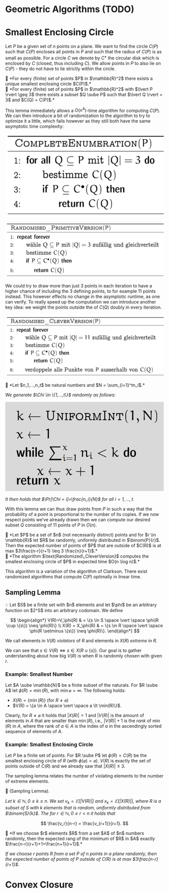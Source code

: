 # Geometric Algorithms (TODO)

# Smallest Enclosing Circle

Let $P$ be a given set of $n$ points on a plane. We want to find the circle $C(P)$ such that $C(P)$ encloses all points in $P$ and such that the radius of $C(P)$ is as small as possible. For a circle $C$ we denote by $C^\bullet$ the circular disk which is enclosed by $C$ (closed, thus including $C$). We allow points in $P$ to also lie on $C(P)$ - they do not have to lie strictly within the circle.

<aside>
📌 *For every (finite) set of points $P$ in $\mathbb{R}^2$ there exists a unique smallest enclosing circle $C(P)$.*

</aside>

<aside>
📌 *For every (finite) set of points $P$ in $\mathbb{R}^2$ with $\lvert P \rvert \geq 3$ there exists a subset $Q \sube P$ such that $\lvert Q \rvert = 3$ and $C(Q) = C(P)$.*

</aside>

This lemma immediately allows a $O(n^4)$-time algorithm for computing $C(P)$. We can then introduce a bit of randomization to the algorithm to try to optimize it a little, which fails however as they still both have the same asymptotic time complexity:

![Untitled](Geometric%20Algorithms%20(TODO)/Untitled.png)

![Untitled](Geometric%20Algorithms%20(TODO)/Untitled%201.png)

We could try to draw more than just 3 points in each iteration to have a higher chance of including the 3 defining points, to for example 11 points instead. This however effects no change in the asymptotic runtime, as one can verify. To really speed up the computation we can introduce another key idea: we weight the points outside the of $C(Q)$ doubly in every iteration.

![Untitled](Geometric%20Algorithms%20(TODO)/Untitled%202.png)

<aside>
📌 *Let $n_1,...,n_t$ be natural numbers and $N = \sum_{i=1}^tn_i$.*

*We generate $\Chi \in \{1,...,t\}$ randomly as follows:*

![Untitled](Geometric%20Algorithms%20(TODO)/Untitled%203.png)

*It then holds that $\Pr[\Chi = i]=\frac{n_i}{N}$ for all $i=1,...,t$.*

</aside>

With this lemma we can thus draw points from $P$ in such a way that the probability of a point is proportional to the number of its copies. If we now respect points we’ve already drawn then we can compute our desired subset $Q$ consisting of 11 points of $P$ in $O(n)$.

<aside>
📌 *Let $P$ be a set of $n$ (not necessarily distinct) points and for $r \in \mathbb{R}$ let $R$ be randomly, uniformly distributed in $\binom{P}{r}$. Then the expected number of points of $P$ that are outside of $C(R)$ is at max $3\frac{n-r}{r+1} \leq 3 \frac{n}{r+1}$.*

</aside>

<aside>
📖 *The algorithm $\text{Randomized\_CleverVersion}$ computes the smallest enclosing circle of $P$ in expected time $O(n \log n)$.*

</aside>

This algorithm is a variation of the algorithm of Clarkson. There exist randomized algorithms that compute $C(P)$ optimally in linear time.

## Sampling Lemma

<aside>
💡 Let $S$ be a finite set with $n$ elements and let $\phi$ be an arbitrary function on $2^S$ into an arbitrary codomain. We define

$$
\begin{align*}
V(R)=V_\phi(R) & = \{s \in S \space \vert \space \phi(R \cup \{s\}) \neq \phi(R)\} \\
X(R) = X_\phi(R) & = \{s \in R \space \vert \space \phi(R \setminus \{s\}) \neq \phi(R)\}.
\end{align*}
$$

We call elements in $V(R)$ *violators* of $R$ and elements in $X(R)$ *extreme* in $R$.

</aside>

We can see that $s \in V(R) \iff s \in X(R \cup \{s\})$. Our goal is to gather understanding about how big $V(R)$ is when $R$ is randomly chosen with given $r$.

### Example: Smallest Number

Let $A \sube \mathbb{N}$ be a finite subset of the naturals. For $R \sube A$ let $\phi(R) = \min(R)$, with $\min\varnothing = \infty$. The following holds: 

- $X(R)=\{\min(R)\}$ (for $R \neq \varnothing$)
- $V(R) = \{a \in A \space \vert \space a \lt \min(R)\}$.

Clearly, for $R \neq \varnothing$ it holds that $\lvert X(R) \rvert = 1$ and $\lvert V(R) \rvert$ is the amount of elements in $A$ that are smaller than $\min(R)$, i.e., $\lvert V(R) \rvert + 1$ is the *rank* of $\min(R)$ in $A$, where the rank of $a \in A$ is the index of $a$ in the ascendingly sorted sequence of elements of $A$.

### Example: Smallest Enclosing Circle

Let $P$ be a finite set of points. For $R \sube P$ let $\phi(R) = C(R)$ be the smallest enclosing circle of $R$ (with $\phi(\varnothing) = \varnothing$). $V(R)$ is exactly the set of points outside of $C(R)$ and we already saw that $\lvert X(R) \rvert \leq 3$.

The sampling lemma relates the number of violating elements to the number of extreme elements. 

<aside>
📌 (Sampling Lemma).

*Let $k \in \mathbb{N}, 0 \leq k \leq n$. We set $v_k = \mathbb{E}[\lvert V(R)\rvert]$ and $x_k = \mathbb{E}[\lvert X(R) \rvert]$, where $R$ is a subset of $S$ with $k$ elements that is random, uniformly distributed from $\binom{S}{k}$. The for $r \in \mathbb{N}, 0 \leq r \lt n$ it holds that* 

$$
\frac{v_r}{n-r} = \frac{v_{r+1}}{r+1}.
$$

</aside>

<aside>
📎 *If we choose $r$ elements $R$ from a set $A$ of $n$ numbers randomly, then the expected rang of the minimum of $R$ in $A$ exactly $\frac{n-r}{r+1}+1=\frac{n+1}{r+1}$.*

*If we choose $r$ points $R$ from a set $P$ of $n$ points in a plane randomly, then the expected number of points of $P$ outside of $C(R)$ is at max $3\frac{n-r}{r+1}$.*

</aside>

# Convex Closure